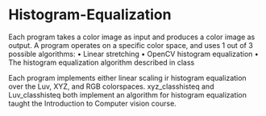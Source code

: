 # Histogram-Equalization

Each program takes a color image as input and produces a color
image as output. A program operates on a specific color space, and uses 1 out of 3 possible algorithms:
• Linear stretching
• OpenCV histogram equalization
• The histogram equalization algorithm described in class

Each program implements either linear scaling ir histogram equalization over the Luv, XYZ, and RGB colorspaces.
xyz_classhisteq and Luv_classhisteq both implement an algorithm for histogram equalization taught the Introduction to Computer vision course.

